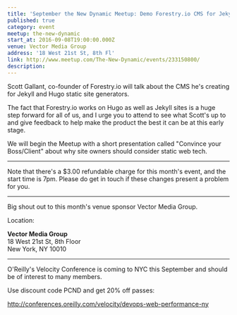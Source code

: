 ```yaml
---
title: 'September the New Dynamic Meetup: Demo Forestry.io CMS for Jekyll and Hugo Static Sites'
published: true
category: event
meetup: the-new-dynamic
start_at: 2016-09-08T19:00:00.000Z
venue: Vector Media Group
address: '18 West 21st St, 8th Fl'
link: http://www.meetup.com/The-New-Dynamic/events/233150800/
description:
---
```



Scott Gallant, co-founder of Forestry.io will talk about the CMS he's creating for Jekyll and Hugo static site generators.&nbsp;&nbsp;

The fact that Forestry.io works on Hugo as well as Jekyll sites is a huge step forward for all of us, and I urge you to attend to see what Scott's up to and give feedback to help make the product the best it can be at this early stage.

We will begin the Meetup with a short presentation called "Convince your Boss/Client" about why site owners should consider static web tech.&nbsp;

---

Note that there's a $3.00 refundable charge for this month's event, and the start time is 7pm. Please do get in touch if these changes present a problem for you.

---

Big shout out to this month's venue sponsor Vector Media Group.

Location:

**Vector Media Group&nbsp;**
<br>18 West 21st St, 8th Floor&nbsp;
<br>New York, NY 10010

---

O'Reilly's Velocity Conference is coming to NYC this September and should be of interest to many members.&nbsp;

Use discount code PCND and get 20% off passes: &nbsp;

http://conferences.oreilly.com/velocity/devops-web-performance-ny